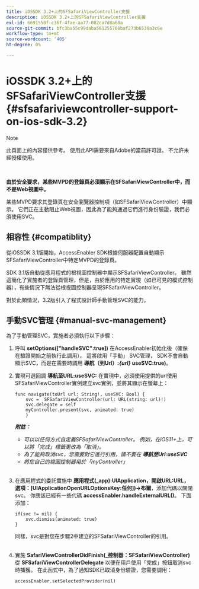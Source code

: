 ```yaml
---
title: iOSSDK 3.2+上的SFSafariViewController支援
description: iOSSDK 3.2+上的SFSafariViewController支援
exl-id: 6691550f-c36f-4fae-aa77-082ca7d8a60a
source-git-commit: bfc3ba55c99daba561255760baf273b6538a3c6e
workflow-type: tm+mt
source-wordcount: '405'
ht-degree: 0%

---
```


# iOSSDK 3.2+上的SFSafariViewController支援 {#sfsafariviewcontroller-support-on-ios-sdk-3.2}

>[!NOTE]
>
>此頁面上的內容僅供參考。 使用此API需要來自Adobe的當前許可證。 不允許未經授權使用。

</br>


**由於安全要求，某些MVPD的登錄頁必須顯示在SFSafariViewController中，而不是Web視圖中。**

某些MVPD要求其登錄頁在安全瀏覽器控制項（如SFSafariViewController）中顯示。 它們正在主動阻止Web視圖，因此為了能夠通過它們進行身份驗證，我們必須使用SVC。 

## 相容性 {#compatiblity}

從iOSSDK 3.1版開始，AccessEnabler SDK根據伺服器配置自動顯示SFSafariViewController中特定MVPD的登錄頁。

SDK 3.1版自動從應用程式的根視圖控制器中顯示SFSafariViewController。 雖然這簡化了實施者的登錄頁管理，但是，由於應用的特定實現（如已可見的模式控制器），有些情況下無法從根視圖控制器呈現SFSafariViewController。

對於此類情況，3.2版引入了程式設計師手動管理SVC的能力。

## 手動SVC管理 {#manual-svc-management}

為了手動管理SVC，實施者必須執行以下步驟：
 

1. 呼叫 **setOptions([&quot;handleSVC&quot;:true])** 在AccessEnabler初始化後（確保在驗證開始之前執行此調用）。 這將啟用「手動」 SVC管理， SDK不會自動顯示SVC，而是在需要時調用 **導航（到Url）:*{url}* useSVC:true)**。  

1. 實現可選回調 **導航至URL:useSVC:** 在實現中，必須使用提供的url使用SFSafariViewController實例建立svc實例，並將其顯示在螢幕上：

   ```obj-c
   func navigate(toUrl url: String!, useSVC: Bool) {
       svc =  SFSafariViewController(url: URL(string: url)!)
       svc.delegate = self
       myController.present(svc, animated: true)
       }
   ```

   ***附註：***

   - *可以以任何方式自定義SFSafariViewController。 例如，在iOS11+上，可以將「完成」標籤更改為「取消」。*
   - *為了能夠取消svc，您需要對它進行引用，請不要在 **導航至Url:useSVC***
   - *將您自己的視圖控制器用於「myController」*\
       

1. 在應用程式的委託實施中 **應用程式(\_app):UIApplication，開啟URL:URL，選項：\[UIApplicationOpenURLOptionsKey:任何\])-\>布爾**，添加代碼以關閉svc。 你應該已經有一些代碼 **accessEnabler.handleExternalURL()**。 下面添加：

   ```obj-c
   if(svc != nil) {
       svc.dismiss(animated: true)
   }
   ```

   同樣，svc是對您在步驟2中建立的SFSafariViewController的引用。\
    

1. 實施 **SafariViewControllerDidFinish(\_控制器：SFSafariViewController)** 從 **SFSafariViewControllerDelegate** 以便在用戶使用「完成」按鈕取消svc時捕獲。 在此函式中，為了通知SDK已取消身份驗證，您需要調用：

   ```obj-c
   accessEnabler.setSelectedProvider(nil)
   ```
